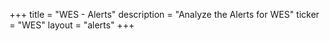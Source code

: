 +++
title = "WES - Alerts"
description = "Analyze the Alerts for WES"
ticker = "WES"
layout = "alerts"
+++

